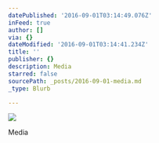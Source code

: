 ```yaml
---
datePublished: '2016-09-01T03:14:49.076Z'
inFeed: true
author: []
via: {}
dateModified: '2016-09-01T03:14:41.234Z'
title: ''
publisher: {}
description: Media
starred: false
sourcePath: _posts/2016-09-01-media.md
_type: Blurb

---
```

![](https://the-grid-user-content.s3-us-west-2.amazonaws.com/93d30396-d3e8-42be-b962-0d48a554f694.jpg)

Media